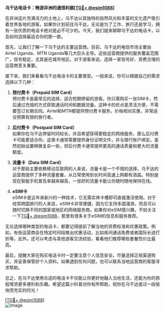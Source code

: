 **乌干达电话卡：畅游非洲的通信利器[[TG💪+ @esim1088](https://t.me/s/esim1088)]**

在非洲这片充满活力的土地上，乌干达以其独特的自然风光和丰富的文化遗产吸引着世界各地的游客。如果你计划前往乌干达，无论是为了工作、旅行还是学习，拥有一张优质的电话卡绝对是必不可少的。今天，我们就来聊聊乌干达的电话卡，以及如何选择最适合你的那一款。

首先，让我们了解一下乌干达的主要运营商。目前，乌干达的电信市场主要由Airtel Uganda、MTN Uganda等几大巨头主导。这些运营商提供的服务覆盖范围广，信号稳定，尤其是在城市地区。对于游客来说，选择一家信号好、资费合理的运营商至关重要。

接下来，我们来看看乌干达电话卡的主要类型。一般来说，你可以根据自己的需求选择以下几种：

1. **预付费卡（Prepaid SIM Card）**  
   预付费卡是最常见的选择，适合短期停留的游客。你只需购买一张SIM卡，然后通过充值的方式获取通话时间和数据流量。这种卡的优点是灵活方便，不需要签订长期合同。Airtel和MTN都提供预付费卡服务，价格相对实惠，非常适合预算有限的旅行者。

2. **后付费卡（Postpaid SIM Card）**  
   如果你在乌干达停留时间较长，并且希望获得更稳定的网络服务，那么后付费卡可能更适合你。这类卡通常需要提供身份证明文件，并与银行账户绑定。虽然初始设置稍微复杂一些，但后付费卡通常提供更高的通话质量和更大的流量额度。

3. **流量卡（Data SIM Card）**  
   对于那些主要依赖移动互联网的人来说，流量卡是一个不错的选择。乌干达的运营商提供了多种流量套餐，从日常使用到长时间高速上网都有涵盖。特别是现在智能手机普及率越来越高，一张好的流量卡能让你随时随地保持在线。

4. **eSIM卡**  
   eSIM卡是近年来新兴的一种技术，它无需实体卡槽即可直接激活使用。对于经常跨国旅行的人来说，eSIM卡非常便捷，因为它支持多国漫游，而且可以随时切换不同的国家或地区的网络服务商。如果你对eSIM感兴趣，不妨关注一下[TG💪+ @esim1088](https://t.me/s/esim1088)，那里有很多关于eSIM的信息和服务推荐。

无论选择哪种类型的电话卡，都要记得提前了解当地的资费标准和优惠政策。例如，有些运营商会在特定时间段推出优惠活动，比如夜间通话免费或者国际长途打折等。此外，还可以考虑与其他游客交流经验，看看他们推荐哪些套餐性价比最高。

最后，提醒大家在购买电话卡时一定要注意个人信息安全。尽量选择正规渠道购买，并妥善保管好个人资料。如果遇到任何问题，也可以联系当地运营商的客服寻求帮助。

总之，在乌干达使用合适的电话卡不仅能让你更好地融入当地生活，还能为你的旅程增添更多便利和乐趣。希望这篇小科普对你有所帮助，祝你在乌干达度过一段愉快而充实的时光！

[[TG💪+ @esim1088](https://t.me/s/esim1088)]  
![Image](https://i.postimg.cc/4NQfJmqS/Snipaste-2025-05-13-00-14-12.png)